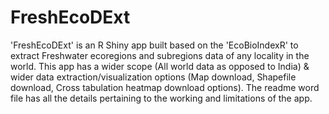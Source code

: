 # FreshEcoDExt
'FreshEcoDExt' is an R Shiny app built based on the 'EcoBioIndexR' to extract Freshwater ecoregions and subregions data of any locality in the world. This app has a wider scope (All world data as opposed to India) & wider data extraction/visualization options (Map download, Shapefile download, Cross tabulation heatmap download options). The readme word file has all the details pertaining to the working and limitations of the app.


